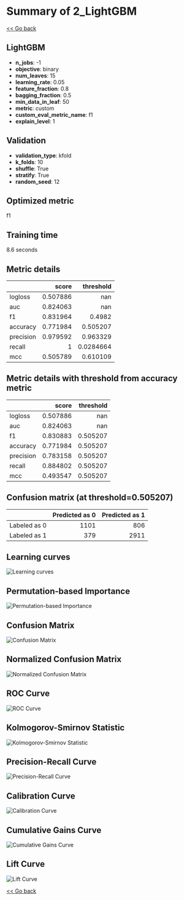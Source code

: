 # Summary of 2_LightGBM

[<< Go back](../README.md)


## LightGBM
- **n_jobs**: -1
- **objective**: binary
- **num_leaves**: 15
- **learning_rate**: 0.05
- **feature_fraction**: 0.8
- **bagging_fraction**: 0.5
- **min_data_in_leaf**: 50
- **metric**: custom
- **custom_eval_metric_name**: f1
- **explain_level**: 1

## Validation
 - **validation_type**: kfold
 - **k_folds**: 10
 - **shuffle**: True
 - **stratify**: True
 - **random_seed**: 12

## Optimized metric
f1

## Training time

8.6 seconds

## Metric details
|           |    score |   threshold |
|:----------|---------:|------------:|
| logloss   | 0.507886 | nan         |
| auc       | 0.824063 | nan         |
| f1        | 0.831964 |   0.4982    |
| accuracy  | 0.771984 |   0.505207  |
| precision | 0.979592 |   0.963329  |
| recall    | 1        |   0.0284664 |
| mcc       | 0.505789 |   0.610109  |


## Metric details with threshold from accuracy metric
|           |    score |   threshold |
|:----------|---------:|------------:|
| logloss   | 0.507886 |  nan        |
| auc       | 0.824063 |  nan        |
| f1        | 0.830883 |    0.505207 |
| accuracy  | 0.771984 |    0.505207 |
| precision | 0.783158 |    0.505207 |
| recall    | 0.884802 |    0.505207 |
| mcc       | 0.493547 |    0.505207 |


## Confusion matrix (at threshold=0.505207)
|              |   Predicted as 0 |   Predicted as 1 |
|:-------------|-----------------:|-----------------:|
| Labeled as 0 |             1101 |              806 |
| Labeled as 1 |              379 |             2911 |

## Learning curves
![Learning curves](learning_curves.png)

## Permutation-based Importance
![Permutation-based Importance](permutation_importance.png)
## Confusion Matrix

![Confusion Matrix](confusion_matrix.png)


## Normalized Confusion Matrix

![Normalized Confusion Matrix](confusion_matrix_normalized.png)


## ROC Curve

![ROC Curve](roc_curve.png)


## Kolmogorov-Smirnov Statistic

![Kolmogorov-Smirnov Statistic](ks_statistic.png)


## Precision-Recall Curve

![Precision-Recall Curve](precision_recall_curve.png)


## Calibration Curve

![Calibration Curve](calibration_curve_curve.png)


## Cumulative Gains Curve

![Cumulative Gains Curve](cumulative_gains_curve.png)


## Lift Curve

![Lift Curve](lift_curve.png)



[<< Go back](../README.md)
